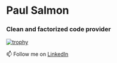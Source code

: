 # Paul Salmon
### Clean and factorized code provider

[![trophy](https://github-profile-trophy.vercel.app/?username=p-salmon&theme=darkhub)](https://github.com/ryo-ma/github-profile-trophy)

📫 Follow me on [LinkedIn](https://www.linkedin.com/in/salmonp/)


